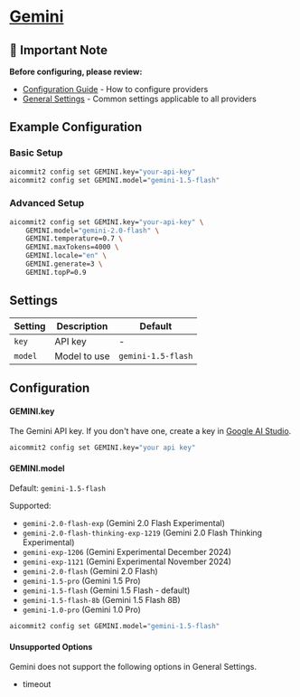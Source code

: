 # <a href="https://gemini.google.com/" target="_blank">Gemini</a>

## 📌 Important Note

**Before configuring, please review:**

- [Configuration Guide](../../README.md#configuration) - How to configure providers
- [General Settings](../../README.md#general-settings) - Common settings applicable to all providers

## Example Configuration

### Basic Setup

```sh
aicommit2 config set GEMINI.key="your-api-key"
aicommit2 config set GEMINI.model="gemini-1.5-flash"
```

### Advanced Setup

```sh
aicommit2 config set GEMINI.key="your-api-key" \
    GEMINI.model="gemini-2.0-flash" \
    GEMINI.temperature=0.7 \
    GEMINI.maxTokens=4000 \
    GEMINI.locale="en" \
    GEMINI.generate=3 \
    GEMINI.topP=0.9
```

## Settings

| Setting | Description  | Default            |
| ------- | ------------ | ------------------ |
| `key`   | API key      | -                  |
| `model` | Model to use | `gemini-1.5-flash` |

## Configuration

#### GEMINI.key

The Gemini API key. If you don't have one, create a key in [Google AI Studio](https://aistudio.google.com/app/apikey).

```sh
aicommit2 config set GEMINI.key="your api key"
```

#### GEMINI.model

Default: `gemini-1.5-flash`

Supported:

- `gemini-2.0-flash-exp` (Gemini 2.0 Flash Experimental)
- `gemini-2.0-flash-thinking-exp-1219` (Gemini 2.0 Flash Thinking Experimental)
- `gemini-exp-1206` (Gemini Experimental December 2024)
- `gemini-exp-1121` (Gemini Experimental November 2024)
- `gemini-2.0-flash` (Gemini 2.0 Flash)
- `gemini-1.5-pro` (Gemini 1.5 Pro)
- `gemini-1.5-flash` (Gemini 1.5 Flash - default)
- `gemini-1.5-flash-8b` (Gemini 1.5 Flash 8B)
- `gemini-1.0-pro` (Gemini 1.0 Pro)

```sh
aicommit2 config set GEMINI.model="gemini-1.5-flash"
```

#### Unsupported Options

Gemini does not support the following options in General Settings.

- timeout
